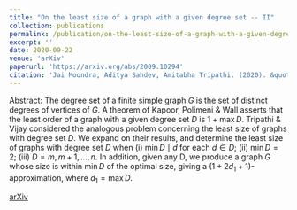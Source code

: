 ```yaml
---
title: "On the least size of a graph with a given degree set -- II"
collection: publications
permalink: /publication/on-the-least-size-of-a-graph-with-a-given-degree-set-II
excerpt: ''
date: 2020-09-22
venue: 'arXiv'
paperurl: 'https://arxiv.org/abs/2009.10294'
citation: 'Jai Moondra, Aditya Sahdev, Amitabha Tripathi. (2020). &quot;On the least size of a graph with a given degree set – II.&quot; <i>arXiv</i>.'
---
```

Abstract: The degree set of a finite simple graph $G$ is the set of distinct degrees of vertices of $G$. A theorem of Kapoor, Polimeni & Wall asserts that the least order of a graph with a given degree set $D$ is $1+\max D$. Tripathi & Vijay considered the analogous problem concerning the least size of graphs with degree set $D$. We expand on their results, and determine the least size of graphs with degree set $D$ when (i) $\min D \mid d$ for each $d \in D$; (ii) $\min D=2$; (iii) $D={m,m+1,…,n}$. In addition, given any D, we produce a graph $G$ whose size is within $\min D$ of the optimal size, giving a $(1+2 d_1+1)$-approximation, where $d_1 = \max D$.

[arXiv](https://arxiv.org/abs/2009.10294)
